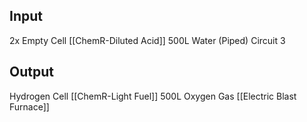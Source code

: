 ## Input
2x Empty Cell [[ChemR-Diluted Acid]]
500L Water (Piped)
Circuit 3
## Output
Hydrogen Cell [[ChemR-Light Fuel]]
500L Oxygen Gas [[Electric Blast Furnace]]